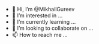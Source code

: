 - 👋 Hi, I’m @MikhailGureev
- 👀 I’m interested in ...
- 🌱 I’m currently learning ...
- 💞️ I’m looking to collaborate on ...
- 📫 How to reach me ...

<!---
MikhailGureev/MikhailGureev is a ✨ special ✨ repository because its `README.md` (this file) appears on your GitHub profile.
You can click the Preview link to take a look at your changes.
--->
